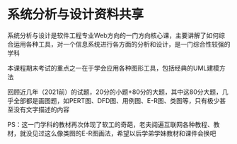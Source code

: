 # 系统分析与设计资料共享

系统分析与设计是软件工程专业Web方向的一门方向核心课，主要讲解了如何综合运用各种工具，对一个信息系统进行各方面的分析和设计，是一门综合性较强的学科

本课程期末考试的重点之一在于学会应用各种图形工具，包括经典的UML建模方法

回顾近几年（2021前）的试题，20分的小题+80分的大题，其中这80分大题，几乎全部都是画图题，如PERT图、DFD图、用例图、E-R图、类图等，只有极少甚至没有文字描述的内容



PS：这一门学科的教材再次体现了软工的奇葩，老夫阅遍互联网各种教程、教材，就没见过这么像类图的E-R图画法，希望以后学弟学妹教材和课件会换吧

